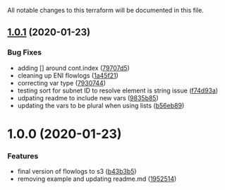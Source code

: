 All notable changes to this terraform will be documented in this file.

## [1.0.1](https://github.com/barundel/terraform-aws-flowlogs/compare/v1.0.0...v1.0.1) (2020-01-23)


### Bug Fixes

* adding [] around cont.index ([79707d5](https://github.com/barundel/terraform-aws-flowlogs/commit/79707d55271e941b1f6f5318a66ec6e30df4124d))
* cleaning up ENI flowlogs ([1a45f21](https://github.com/barundel/terraform-aws-flowlogs/commit/1a45f21d63cc1a2be9546b0774ea29e65787c881))
* correcting var type ([7930744](https://github.com/barundel/terraform-aws-flowlogs/commit/793074468248dd99c8fc268fcceb748956ab212a))
* testing sort for subnet ID to resolve element is string issue ([f74d93a](https://github.com/barundel/terraform-aws-flowlogs/commit/f74d93a0286264531faee3d8e847d82c1e935b60))
* udpating readme to include new vars ([9835b85](https://github.com/barundel/terraform-aws-flowlogs/commit/9835b85321ef0f9dde4d020a4465286452afee74))
* updating the vars to be plural when using lists ([b56eb89](https://github.com/barundel/terraform-aws-flowlogs/commit/b56eb897abe848ed4b0ef20eb112bf9183d9a86f))

# 1.0.0 (2020-01-23)


### Features

* final version of flowlogs to s3 ([b43b3b5](https://github.com/barundel/terraform-aws-flowlogs/commit/b43b3b52321d0c16dfa77d5476e2ff0b9c24729c))
* removing example and updating readme.md ([1952514](https://github.com/barundel/terraform-aws-flowlogs/commit/1952514d75aa201d0abd099f1ddcfedaa5151b35))
